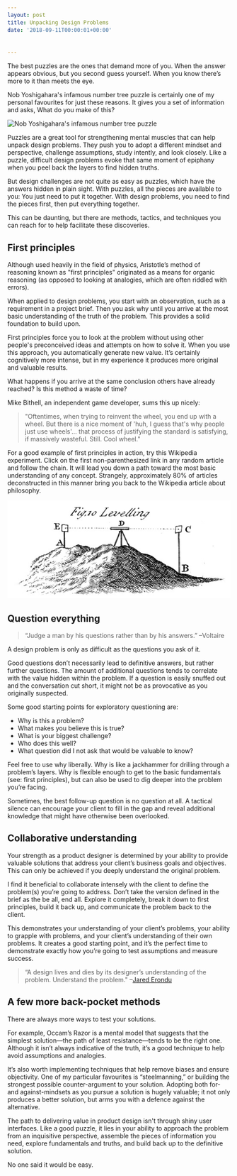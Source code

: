 ```yaml
---
layout: post
title: Unpacking Design Problems
date: '2018-09-11T00:00:01+00:00'


---
```


The best puzzles are the ones that demand more of you. When the answer appears obvious, but you second guess yourself. When you know there’s more to it than meets the eye.

Nob Yoshigahara's infamous number tree puzzle is certainly one of my personal favourites for just these reasons. It gives you a set of information and asks, What do you make of this?

![Nob Yoshigahara's infamous number tree puzzle](http://jordanm.co.uk/img/puzzle.png)

Puzzles are a great tool for strengthening mental muscles that can help unpack design problems. They push you to adopt a different mindset and perspective, challenge assumptions, study intently, and look closely. Like a puzzle, difficult design problems evoke that same moment of epiphany when you peel back the layers to find hidden truths.

But design challenges are not quite as easy as puzzles, which have the answers hidden in plain sight. With puzzles, all the pieces are available to you: You just need to put it together. With design problems, you need to find the pieces first, then put everything together.

This can be daunting, but there are methods, tactics, and techniques you can reach for to help facilitate these discoveries.

## First principles

Although used heavily in the field of physics, Aristotle’s method of reasoning known as "first principles" originated as a means for organic reasoning (as opposed to looking at analogies, which are often riddled with errors).

When applied to design problems, you start with an observation, such as a requirement in a project brief. Then you ask why until you arrive at the most basic understanding of the truth of the problem. This provides a solid foundation to build upon.

First principles force you to look at the problem without using other people's preconceived ideas and attempts on how to solve it. When you use this approach, you automatically generate new value. It’s certainly cognitively more intense, but in my experience it produces more original and valuable results.

What happens if you arrive at the same conclusion others have already reached? Is this method a waste of time?

Mike Bithell, an independent game developer, sums this up nicely:

> "Oftentimes, when trying to reinvent the wheel, you end up with a wheel. But there is a nice moment of 'huh, I guess that's why people just use wheels'... that process of justifying the standard is satisfying, if massively wasteful. Still. Cool wheel."

For a good example of first principles in action, try this Wikipedia experiment. Click on the first non-parenthesized link in any random article and follow the chain. It will lead you down a path toward the most basic understanding of any concept. Strangely, approximately 80% of articles deconstructed in this manner bring you back to the Wikipedia article about philosophy.

<img src="/img/levelling.jpg" alt="Levelling" class="levelling">

## Question everything

> “Judge a man by his questions rather than by his answers.” –Voltaire

A design problem is only as difficult as the questions you ask of it.

Good questions don’t necessarily lead to definitive answers, but rather further questions. The amount of additional questions tends to correlate with the value hidden within the problem. If a question is easily snuffed out and the conversation cut short, it might not be as provocative as you originally suspected.

Some good starting points for exploratory questioning are:
* Why is this a problem?
* What makes you believe this is true?
* What is your biggest challenge?
* Who does this well?
* What question did I not ask that would be valuable to know?

Feel free to use why liberally. Why is like a jackhammer for drilling through a problem’s layers. Why is flexible enough to get to the basic fundamentals (see: first principles), but can also be used to dig deeper into the problem you’re facing.  

Sometimes, the best follow-up question is no question at all. A tactical silence can encourage your client to fill in the gap and reveal additional knowledge that might have otherwise been overlooked.

## Collaborative understanding

Your strength as a product designer is determined by your ability to provide valuable solutions that address your client’s business goals and objectives. This can only be achieved if you deeply understand the original problem.

I find it beneficial to collaborate intensely with the client to define the problem(s) you’re going to address. Don’t take the version defined in the brief as the be all, end all. Explore it completely, break it down to first principles, build it back up, and communicate the problem back to the client.

This demonstrates your understanding of your client’s problems, your ability to grapple with problems, and your client’s understanding of their own problems. It creates a good starting point, and it’s the perfect time to demonstrate exactly how you’re going to test assumptions and measure success.

> “A design lives and dies by its designer’s understanding of the problem. Understand the problem." –[Jared Erondu](https://twitter.com/erondu/status/987354283883446272)

## A few more back-pocket methods

There are always more ways to test your solutions.

For example, Occam’s Razor is a mental model that suggests that the simplest solution—the path of least resistance—tends to be the right one. Although it isn’t always indicative of the truth, it’s a good technique to help avoid assumptions and analogies.

It’s also worth implementing techniques that help remove biases and ensure objectivity. One of my particular favourites is “steelmanning,” or building the strongest possible counter-argument to your solution. Adopting both for- and against-mindsets as you pursue a solution is hugely valuable; it not only produces a better solution, but arms you with a defence against the alternative.

The path to delivering value in product design isn't through shiny user interfaces. Like a good puzzle, it lies in your ability to approach the problem from an inquisitive perspective, assemble the pieces of information you need, explore fundamentals and truths, and build back up to the definitive solution.

No one said it would be easy.
